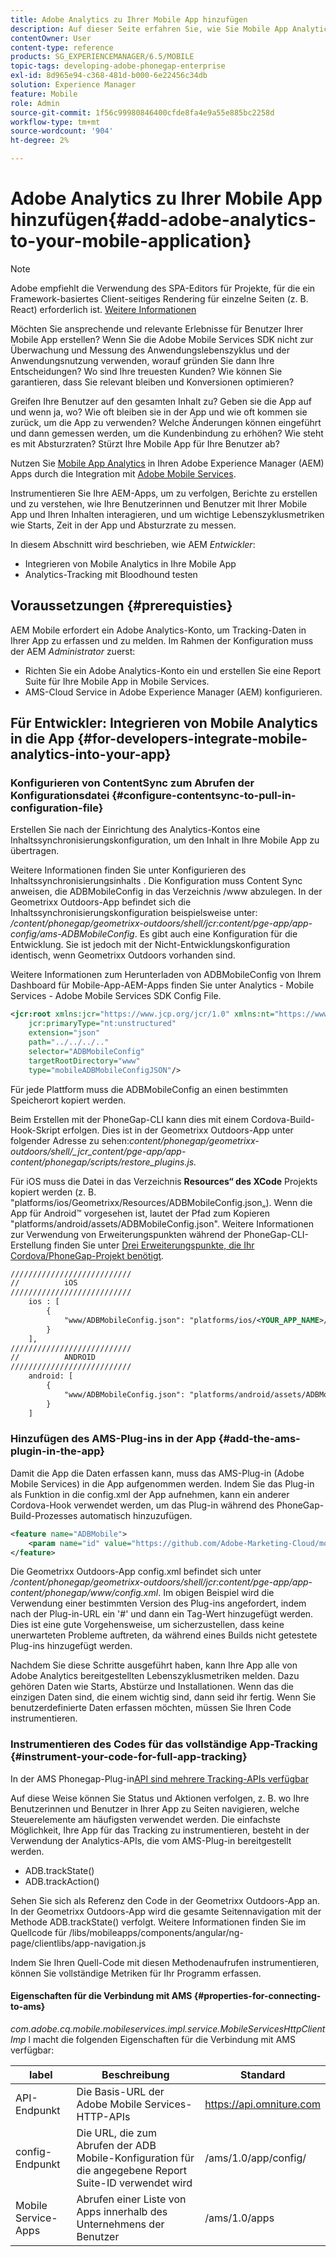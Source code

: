 ```yaml
---
title: Adobe Analytics zu Ihrer Mobile App hinzufügen
description: Auf dieser Seite erfahren Sie, wie Sie Mobile App Analytics in Ihren Adobe Experience Manager-Apps verwenden können, indem Sie es mit Adobe Mobile Services integrieren.
contentOwner: User
content-type: reference
products: SG_EXPERIENCEMANAGER/6.5/MOBILE
topic-tags: developing-adobe-phonegap-enterprise
exl-id: 8d965e94-c368-481d-b000-6e22456c34db
solution: Experience Manager
feature: Mobile
role: Admin
source-git-commit: 1f56c99980846400cfde8fa4e9a55e885bc2258d
workflow-type: tm+mt
source-wordcount: '904'
ht-degree: 2%

---
```


# Adobe Analytics zu Ihrer Mobile App hinzufügen{#add-adobe-analytics-to-your-mobile-application}

>[!NOTE]
>
>Adobe empfiehlt die Verwendung des SPA-Editors für Projekte, für die ein Framework-basiertes Client-seitiges Rendering für einzelne Seiten (z. B. React) erforderlich ist. [Weitere Informationen](/help/sites-developing/spa-overview.md)

Möchten Sie ansprechende und relevante Erlebnisse für Benutzer Ihrer Mobile App erstellen? Wenn Sie die Adobe Mobile Services SDK nicht zur Überwachung und Messung des Anwendungslebenszyklus und der Anwendungsnutzung verwenden, worauf gründen Sie dann Ihre Entscheidungen? Wo sind Ihre treuesten Kunden? Wie können Sie garantieren, dass Sie relevant bleiben und Konversionen optimieren?

Greifen Ihre Benutzer auf den gesamten Inhalt zu? Geben sie die App auf und wenn ja, wo? Wie oft bleiben sie in der App und wie oft kommen sie zurück, um die App zu verwenden? Welche Änderungen können eingeführt und dann gemessen werden, um die Kundenbindung zu erhöhen? Wie steht es mit Absturzraten? Stürzt Ihre Mobile App für Ihre Benutzer ab?

Nutzen Sie [Mobile App Analytics](https://business.adobe.com/products/analytics/mobile-marketing.html) in Ihren Adobe Experience Manager (AEM) Apps durch die Integration mit [Adobe Mobile Services](https://business.adobe.com/products/campaign/mobile-marketing.html).

Instrumentieren Sie Ihre AEM-Apps, um zu verfolgen, Berichte zu erstellen und zu verstehen, wie Ihre Benutzerinnen und Benutzer mit Ihrer Mobile App und Ihren Inhalten interagieren, und um wichtige Lebenszyklusmetriken wie Starts, Zeit in der App und Absturzrate zu messen.

In diesem Abschnitt wird beschrieben, wie AEM *Entwickler*:

* Integrieren von Mobile Analytics in Ihre Mobile App
* Analytics-Tracking mit Bloodhound testen

## Voraussetzungen {#prerequisties}

AEM Mobile erfordert ein Adobe Analytics-Konto, um Tracking-Daten in Ihrer App zu erfassen und zu melden. Im Rahmen der Konfiguration muss der AEM *Administrator* zuerst:

* Richten Sie ein Adobe Analytics-Konto ein und erstellen Sie eine Report Suite für Ihre Mobile App in Mobile Services.
* AMS-Cloud Service in Adobe Experience Manager (AEM) konfigurieren.

## Für Entwickler: Integrieren von Mobile Analytics in die App {#for-developers-integrate-mobile-analytics-into-your-app}

### Konfigurieren von ContentSync zum Abrufen der Konfigurationsdatei {#configure-contentsync-to-pull-in-configuration-file}

Erstellen Sie nach der Einrichtung des Analytics-Kontos eine Inhaltssynchronisierungskonfiguration, um den Inhalt in Ihre Mobile App zu übertragen.

Weitere Informationen finden Sie unter Konfigurieren des Inhaltssynchronisierungsinhalts . Die Konfiguration muss Content Sync anweisen, die ADBMobileConfig in das Verzeichnis /www abzulegen. In der Geometrixx Outdoors-App befindet sich die Inhaltssynchronisierungskonfiguration beispielsweise unter: */content/phonegap/geometrixx-outdoors/shell/jcr:content/pge-app/app-config/ams-ADBMobileConfig*. Es gibt auch eine Konfiguration für die Entwicklung. Sie ist jedoch mit der Nicht-Entwicklungskonfiguration identisch, wenn Geometrixx Outdoors vorhanden sind.

Weitere Informationen zum Herunterladen von ADBMobileConfig von Ihrem Dashboard für Mobile-App-AEM-Apps finden Sie unter Analytics - Mobile Services - Adobe Mobile Services SDK Config File.

```xml
<jcr:root xmlns:jcr="https://www.jcp.org/jcr/1.0" xmlns:nt="https://www.jcp.org/jcr/nt/1.0"
    jcr:primaryType="nt:unstructured"
    extension="json"
    path="../../../.."
    selector="ADBMobileConfig"
    targetRootDirectory="www"
    type="mobileADBMobileConfigJSON"/>
```

Für jede Plattform muss die ADBMobileConfig an einen bestimmten Speicherort kopiert werden.

Beim Erstellen mit der PhoneGap-CLI kann dies mit einem Cordova-Build-Hook-Skript erfolgen. Dies ist in der Geometrixx Outdoors-App unter folgender Adresse zu sehen:*content/phonegap/geometrixx-outdoors/shell/_jcr_content/pge-app/app-content/phonegap/scripts/restore_plugins.js.*

Für iOS muss die Datei in das Verzeichnis **Resources“ des XCode** Projekts kopiert werden (z. B. &quot;platforms/ios/Geometrixx/Resources/ADBMobileConfig.json„). Wenn die App für Android™ vorgesehen ist, lautet der Pfad zum Kopieren &quot;platforms/android/assets/ADBMobileConfig.json&quot;. Weitere Informationen zur Verwendung von Erweiterungspunkten während der PhoneGap-CLI-Erstellung finden Sie unter [Drei Erweiterungspunkte, die Ihr Cordova/PhoneGap-Projekt benötigt](https://gist.github.com/jlcarvalho/22402d013bc72f795d45a01836ce735c).

```xml
///////////////////////////
//          iOS
///////////////////////////
    ios : [
        {
            "www/ADBMobileConfig.json": "platforms/ios/<YOUR_APP_NAME>/Resources/ADBMobileConfig.json"
        }
    ],
///////////////////////////
//          ANDROID
///////////////////////////
    android: [
        {
            "www/ADBMobileConfig.json": "platforms/android/assets/ADBMobileConfig.json"
        }
    ]
```

### Hinzufügen des AMS-Plug-ins in der App {#add-the-ams-plugin-in-the-app}

Damit die App die Daten erfassen kann, muss das AMS-Plug-in (Adobe Mobile Services) in die App aufgenommen werden. Indem Sie das Plug-in als Funktion in die config.xml der App aufnehmen, kann ein anderer Cordova-Hook verwendet werden, um das Plug-in während des PhoneGap-Build-Prozesses automatisch hinzuzufügen.

```xml
<feature name="ADBMobile">
    <param name="id" value="https://github.com/Adobe-Marketing-Cloud/mobile-services#0482f9cedf90c98a8d4b07219ece1933b2e46a60"/>
</feature>
```

Die Geometrixx Outdoors-App config.xml befindet sich unter */content/phonegap/geometrixx-outdoors/shell/jcr:content/pge-app/app-content/phonegap/www/config.xml*. Im obigen Beispiel wird die Verwendung einer bestimmten Version des Plug-ins angefordert, indem nach der Plug-in-URL ein &#39;#&#39; und dann ein Tag-Wert hinzugefügt werden. Dies ist eine gute Vorgehensweise, um sicherzustellen, dass keine unerwarteten Probleme auftreten, da während eines Builds nicht getestete Plug-ins hinzugefügt werden.

Nachdem Sie diese Schritte ausgeführt haben, kann Ihre App alle von Adobe Analytics bereitgestellten Lebenszyklusmetriken melden. Dazu gehören Daten wie Starts, Abstürze und Installationen. Wenn das die einzigen Daten sind, die einem wichtig sind, dann seid ihr fertig. Wenn Sie benutzerdefinierte Daten erfassen möchten, müssen Sie Ihren Code instrumentieren.

### Instrumentieren des Codes für das vollständige App-Tracking {#instrument-your-code-for-full-app-tracking}

In der AMS Phonegap-Plug-in[API sind mehrere Tracking-APIs verfügbar](https://github.com/Adobe-Marketing-Cloud/mobile-services/blob/master/docs/ios/phonegap/phonegap-methods.md)

Auf diese Weise können Sie Status und Aktionen verfolgen, z. B. wo Ihre Benutzerinnen und Benutzer in Ihrer App zu Seiten navigieren, welche Steuerelemente am häufigsten verwendet werden. Die einfachste Möglichkeit, Ihre App für das Tracking zu instrumentieren, besteht in der Verwendung der Analytics-APIs, die vom AMS-Plug-in bereitgestellt werden.

* ADB.trackState()
* ADB.trackAction()

Sehen Sie sich als Referenz den Code in der Geometrixx Outdoors-App an. In der Geometrixx Outdoors-App wird die gesamte Seitennavigation mit der Methode ADB.trackState() verfolgt. Weitere Informationen finden Sie im Quellcode für /libs/mobileapps/components/angular/ng-page/clientlibs/app-navigation.js

Indem Sie Ihren Quell-Code mit diesen Methodenaufrufen instrumentieren, können Sie vollständige Metriken für Ihr Programm erfassen.

#### Eigenschaften für die Verbindung mit AMS {#properties-for-connecting-to-ams}

*com.adobe.cq.mobile.mobileservices.impl.service.MobileServicesHttpClientImp* l macht die folgenden Eigenschaften für die Verbindung mit AMS verfügbar:

| **label** | **Beschreibung** | **Standard** |
|---|---|---|
| API-Endpunkt | Die Basis-URL der Adobe Mobile Services-HTTP-APIs | https://api.omniture.com |
| config-Endpunkt | Die URL, die zum Abrufen der ADB Mobile-Konfiguration für die angegebene Report Suite-ID verwendet wird | /ams/1.0/app/config/ |
| Mobile Service-Apps | Abrufen einer Liste von Apps innerhalb des Unternehmens der Benutzer | /ams/1.0/apps |
